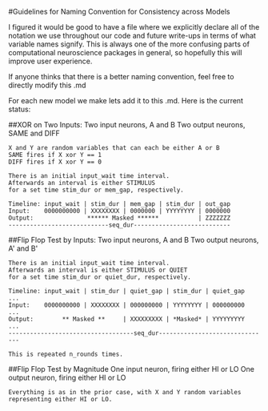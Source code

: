 #Guidelines for Naming Convention for Consistency across Models


I figured it would be good to have a file where we explicitly declare all of the notation we use throughout our code and future write-ups in terms of what variable names signify. This is always one of the more confusing parts of computational neuroscience packages in general, so hopefully this will improve user experience.

If anyone thinks that there is a better naming convention, feel free to directly modify this .md

For each new model we make lets add it to this .md. Here is the current status:


##XOR on Two Inputs:
	Two input neurons,  A    and B
	Two output neurons, SAME and DIFF
	
	X and Y are random variables that can each be either A or B
	SAME fires if X xor Y == 1
	DIFF fires if X xor Y == 0
	
	There is an initial input_wait time interval.
	Afterwards an interval is either STIMULUS
	for a set time stim_dur or mem_gap, respectively.

	Timeline: input_wait | stim_dur | mem_gap | stim_dur | out_gap
	Input: 	  0000000000 | XXXXXXXX | 0000000 | YYYYYYYY | 0000000
	Output:   	          ****** Masked ******			 | ZZZZZZZ
	----------------------------seq_dur---------------------------

##Flip Flop Test by Inputs:
	Two input neurons,  A  and B
	Two output neurons, A' and B'
	
	There is an initial input_wait time interval.
	Afterwards an interval is either STIMULUS or QUIET
	for a set time stim_dur or quiet_dur, respectively.
	
	Timeline: input_wait | stim_dur | quiet_gap | stim_dur | quiet_gap  ...
	Input: 	  0000000000 | XXXXXXXX | 000000000 | YYYYYYYY | 000000000  ...
	Output:   	   ** Masked ** 	| XXXXXXXXX | *Masked* | YYYYYYYYY  ... 
	-----------------------------------seq_dur-------------------------------
	
	This is repeated n_rounds times. 

##Flip Flop Test by Magnitude
	One input neuron,  firing either HI or LO
	One output neuron, firing either HI or LO
	
	Everything is as in the prior case, with X and Y random variables representing either HI or LO.
	
	
	